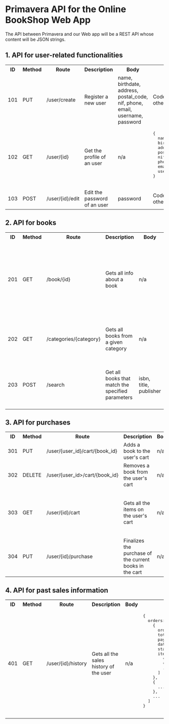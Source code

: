 # Primavera API for the Online BookShop Web App

The API between Primavera and our Web app will be a REST API whose content will be JSON strings.

<!--template
<table>
<tr>
  <th>ID</th>
  <th>Method</th>
  <th>Route</th>
  <th>Description</th>
  <th>Body</th>
  <th>Return</th>
</tr>
<tr>
  <td></td>
  <td></td>
  <td></td>
  <td></td>
  <td></td>
  <td>
  </td>
</tr>
</table>
-->

## 1. API for user-related functionalities

<table>
<tr>
  <th>ID</th>
  <th>Method</th>
  <th>Route</th>
  <th>Description</th>
  <th>Body</th>
  <th>Return</th>
</tr>
<tr>
  <td>101</td>
  <td>PUT</td>
  <td>/user/create</td>
  <td>Register a new user</td>
  <td>name, birthdate, address, postal_code, nif, phone, email, username, password</td>
  <td>Code 200 if OK, 500 otherwise</td>
</tr>
<tr>
  <td>102</td>
  <td>GET</td>
  <td>/user/{id}</td>
  <td>Get the profile of an user</td>
  <td>n/a</td>
  <td>
    <pre>
{
  name:string,
  birthdate:sting,
  address:string,
  postal_code:string,
  nif:int,
  phone:int,
  email:string,
  username:string
}
    </pre>
  </td>
</tr>
<tr>
  <td>103</td>
  <td>POST</td>
  <td>/user/{id}/edit</td>
  <td>Edit the password of an user</td>
  <td>password</td>
  <td>Code 200 if OK, 500 otherwise</td>
</tr>
</table>

## 2. API for books

<table>
<tr>
  <th>ID</th>
  <th>Method</th>
  <th>Route</th>
  <th>Description</th>
  <th>Body</th>
  <th>Returned JSON</th>
</tr>
<tr>
  <td>201</td>
  <td>GET</td>
  <td>/book/{id}</td>
  <td>Gets all info about a book</td>
  <td>n/a</td>
  <td>
    <pre>
{
  title:string,
  price:float,
  publisher:string,
  synopsis:string,
  image:string,
  isbn:int,
  pages:int,
  year:string,
  lang:string,
  dimensions:string,
  cover_type:string
}
    </pre>
  </td>
</tr>
<tr>
  <td>202</td>
  <td>GET</td>
  <td>/categories/{category}</td>
  <td>Gets all books from a given category</td>
  <td>n/a</td>
  <td>
    <pre>
{
  "books": [
    {id:int, title:string, price:float, cover:string},
    {id:int, title:string, price:float, cover:string},
    ...
    ]
}
</pre>
  </td>
</tr>
<tr>
  <td>203</td>
  <td>POST</td>
  <td>/search</td>
  <td>Get all books that match the specified parameters</td>
  <td>isbn, title, publisher</td>
  <td>
    <pre>
{
  "books": [
    {id:int, title:string, price:float, cover:string},
    {id:int, title:string, price:float, cover:string},
    ...
    ]
}
    </pre>
  </td>
</tr>
</table>

## 3. API for purchases

<table>
<tr>
  <th>ID</th>
  <th>Method</th>
  <th>Route</th>
  <th>Description</th>
  <th>Body</th>
  <th>Return</th>
</tr>
<tr>
  <td>301</td>
  <td>PUT</td>
  <td>/user/{user_id}/cart/{book_id}</td>
  <td>Adds a book to the user's cart</td>
  <td>n/a</td>
  <td>Code 200 if OK, 500 otherwise</td>
</tr>
<tr>
  <td>302</td>
  <td>DELETE</td>
  <td>/user/{user_id>/cart/{book_id}</td>
  <td>Removes a book from the user's cart</td>
  <td>n/a</td>
  <td>Code 200 if OK, 500 otherwise</td>
</tr>
<tr>
  <td>303</td>
  <td>GET</td>
  <td>/user/{id}/cart</td>
  <td>Gets all the items on the user's cart</td>
  <td>n/a</td>
  <td>
    <pre>
{
   "books": [
  {id:int, title:string, price:float, cover:string},
  {id:int, title:string, price:float, cover:string},
  ...
  ]   
}
    </pre>
  </td>
</tr>
<tr>
  <td>304</td>
  <td>PUT</td>
  <td>/user/{id}/purchase</td>
  <td>Finalizes the purchase of the current books in the cart</td>
  <td>n/a</td>
  <td>Code 200 if OK, 500 otherwise</td>
</tr>
</table>

## 4. API for past sales information

<table>
<tr>
  <th>ID</th>
  <th>Method</th>
  <th>Route</th>
  <th>Description</th>
  <th>Body</th>
  <th>Return</th>
</tr>
<tr>
  <td>401</td>
  <td>GET</td>
  <td>/user/{id}/history</td>
  <td>Gets all the sales history of the user</td>
  <td>n/a</td>
  <td>
    <pre>
{
  orders: [
    {
      order_id:int,
      total_price:float,
      payment_method:string,
      date:string,
      status:string,
      items: [
        {book_id:int, cover:string},
        {book_id:int, cover:string},
        ...
      ]
    },
    {
      ...
    },
    ...
  ]
}
    </pre>
  </td>
</tr>
</table>

